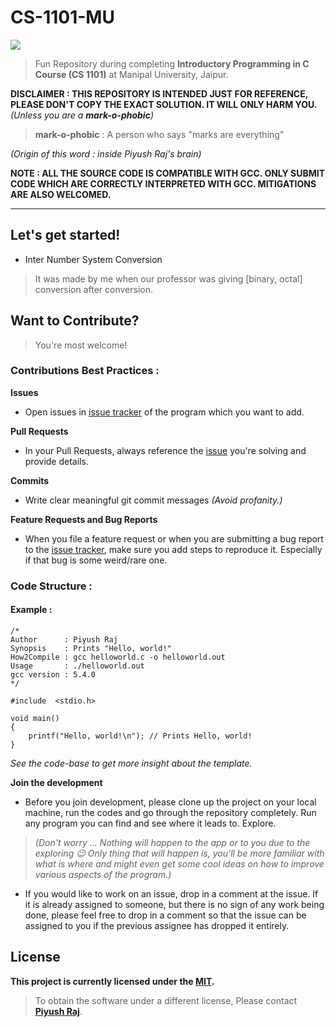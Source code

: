 # CS-1101-MU

![](http://www.iucee.org/ictiee2017/wp-content/uploads/2016/02/MUJ-Logo-1.jpg)

> Fun Repository during completing **Introductory Programming in C Course (CS 1101)** at Manipal University, Jaipur.

**DISCLAIMER :  THIS REPOSITORY IS INTENDED JUST FOR REFERENCE, PLEASE DON'T COPY THE EXACT SOLUTION. IT WILL ONLY HARM YOU.**
*(Unless you are a **mark-o-phobic**)*

> **mark-o-phobic** : A person who says "marks are everything" 

*(Origin of this word : inside Piyush Raj's brain)*


**NOTE : ALL THE SOURCE CODE IS COMPATIBLE WITH GCC. ONLY SUBMIT CODE WHICH ARE CORRECTLY INTERPRETED WITH GCC. MITIGATIONS ARE ALSO WELCOMED.**

---
## Let's get started!

* Inter Number System Conversion

> It was made by me when our professor was giving [binary, octal] conversion after conversion.


## Want to Contribute?

> You're most welcome!

### Contributions Best Practices :

**Issues**

* Open issues in [issue tracker](https://github.com/0x48piraj/CS-1101-MU/issues) of the program which you want to add.

**Pull Requests**

* In your Pull Requests, always reference the [issue](https://github.com/0x48piraj/CS-1101-MU/issues) you're solving and provide details.

**Commits**

* Write clear meaningful git commit messages *(Avoid profanity.)*

**Feature Requests and Bug Reports**

* When you file a feature request or when you are submitting a bug report to the [issue tracker](https://github.com/0x48piraj/CS-1101-MU/issues), make sure you add steps to reproduce it. Especially if that bug is some weird/rare one.


### Code Structure :

#### Example :

```
/*
Author      : Piyush Raj
Synopsis    : Prints "Hello, world!"
How2Compile : gcc helloworld.c -o helloworld.out
Usage       : ./helloworld.out
gcc version : 5.4.0
*/

#include  <stdio.h>

void main()
{
    printf("Hello, world!\n"); // Prints Hello, world!
}
```

*See the code-base to get more insight about the template.*


**Join the development**

* Before you join development, please clone up the project on your local machine, run the codes and go through the repository completely. Run any program you can find and see where it leads to. Explore. 


> *(Don't worry ... Nothing will happen to the app or to you due to the exploring :wink: Only thing that will happen is, you'll be more familiar with what is where and might even get some cool ideas on how to improve various aspects of the program.)*

* If you would like to work on an issue, drop in a comment at the issue. If it is already assigned to someone, but there is no sign of any work being done, please feel free to drop in a comment so that the issue can be assigned to you if the previous assignee has dropped it entirely.

## License

**This project is currently licensed under the [MIT](LICENSE).**

> To obtain the software under a different license, Please contact **[Piyush Raj](mailto:contact@0xpiraj.co)**.

